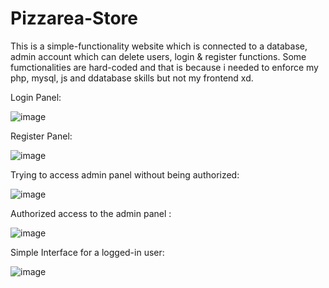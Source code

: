 # Pizzarea-Store
This is a simple-functionality website which is connected to a database, admin account which can delete users, login &amp; register functions. 
Some fumctionalities are hard-coded and that is because i needed to enforce my php, mysql, js and ddatabase skills but not my frontend xd.

Login Panel:

![image](https://user-images.githubusercontent.com/58134995/146109114-87e7682c-4fba-41c2-a018-aa66621b6a4c.png)



Register Panel:

![image](https://user-images.githubusercontent.com/58134995/146109192-70f5d658-f52e-407d-b0fe-63335f79aa5c.png)


Trying to access admin panel without being authorized:

![image](https://user-images.githubusercontent.com/58134995/146109285-56d92226-faae-4621-8be5-3c4597f9dd27.png)


Authorized access to the admin panel :

![image](https://user-images.githubusercontent.com/58134995/146109357-d875ec2e-5a0f-4d3f-93c5-971fcff75463.png)

Simple Interface for a logged-in user:

![image](https://user-images.githubusercontent.com/58134995/146109415-8d6d2bc0-1738-4b32-947c-dbf682f9c8ba.png)


